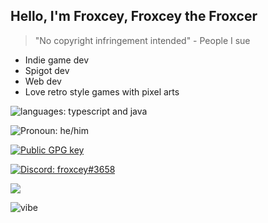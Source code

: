 ## Hello, I'm Froxcey, Froxcey the Froxcer

> "No copyright infringement intended" - People I sue

- Indie game dev
- Spigot dev
- Web dev
- Love retro style games with pixel arts

![languages: typescript and java](https://user-images.githubusercontent.com/51555391/186546996-24c6f6f1-2668-4a22-9927-ca8c60e8d3de.svg)

![Pronoun: he/him](https://user-images.githubusercontent.com/51555391/186547957-55f502dc-554c-4ebc-9e79-c1cd56585455.svg)

[![Public GPG key](https://user-images.githubusercontent.com/51555391/186547601-14da2406-6760-4917-aa34-c55c81d0cbc8.svg)](https://keyserver.ubuntu.com/pks/lookup?op=get&search=0xf5ba872d956dea4ec6528cb6621379e1d6250388)

[![Discord: froxcey#3658](https://user-images.githubusercontent.com/51555391/186547419-d6fb4cad-1f0b-4e1d-92f6-11c7f077dcb2.svg)](https://discord.com/users/496177812575748107)

![](https://komarev.com/ghpvc/?username=froxcey&style=for-the-badge&color=d88516)

![vibe](https://user-images.githubusercontent.com/51555391/176177206-ec3f9dce-8780-4fe8-b6ac-5eeeac2038d4.gif)
